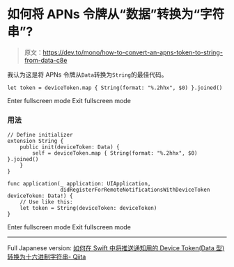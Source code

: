 # 如何将 APNs 令牌从“数据”转换为“字符串”?

> 原文：<https://dev.to/mono/how-to-convert-an-apns-token-to-string-from-data-c8e>

我认为这是将 APNs 令牌从`Data`转换为`String`的最佳代码。

```
let token = deviceToken.map { String(format: "%.2hhx", $0) }.joined() 
```

Enter fullscreen mode Exit fullscreen mode

### 用法

```
// Define initializer
extension String {
    public init(deviceToken: Data) {
        self = deviceToken.map { String(format: "%.2hhx", $0) }.joined()
    }
}

func application(_ application: UIApplication,
                 didRegisterForRemoteNotificationsWithDeviceToken deviceToken: Data!) {
    // Use like this:
    let token = String(deviceToken: deviceToken)
} 
```

Enter fullscreen mode Exit fullscreen mode

* * *

Full Japanese version: [如何在 Swift 中将推送通知用的 Device Token(Data 型)转换为十六进制字符串- Qiita](http://qiita.com/)